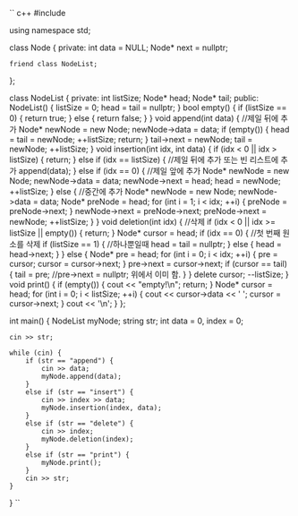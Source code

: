 `` c++
#include <iostream>

using namespace std;

class Node {
private:
	int data = NULL;
	Node* next = nullptr;

	friend class NodeList;
};

class NodeList {
private:
	int listSize;
	Node* head;
	Node* tail;
public:
	NodeList() {
		listSize = 0; head = tail = nullptr;
	}
	bool empty() {
		if (listSize == 0) { 
			return true; 
		}
		else { 
			return false; 
		}
	}
	void append(int data) { //제일 뒤에 추가
		Node* newNode = new Node;
		newNode->data = data;
		if (empty()) {
			head = tail = newNode;
			++listSize;
			return;
		}
		tail->next = newNode;
		tail = newNode;
		++listSize;
	}
	void insertion(int idx, int data) {
		if (idx < 0 || idx > listSize) {
			return;
		}
		else if (idx == listSize) { //제일 뒤에 추가 또는 빈 리스트에 추가
			append(data);
		}
		else if (idx == 0) { //제일 앞에 추가
			Node* newNode = new Node;
			newNode->data = data;
			newNode->next = head;
			head = newNode;
			++listSize;
		}
		else { //중간에 추가
			Node* newNode = new Node;
			newNode->data = data;
			Node* preNode = head;
			for (int i = 1; i < idx; ++i) {
				preNode = preNode->next;
			}
			newNode->next = preNode->next;
			preNode->next = newNode;
			++listSize;
		}
	}
	void deletion(int idx) { //삭제
		if (idx < 0 || idx >= listSize || empty()) {
			return;
		}
		Node* cursor = head;
		if (idx == 0) { //첫 번째 원소를 삭제
			if (listSize == 1) { //하나뿐일때
				head = tail = nullptr;
			}
			else {
				head = head->next;
			}
		}
		else {
			Node* pre = head;
			for (int i = 0; i < idx; ++i) {
				pre = cursor;
				cursor = cursor->next;
			}
			pre->next = cursor->next;
			if (cursor == tail) {
				tail = pre;
				//pre->next = nullptr; 위에서 이미 함.
			}
		}
		delete cursor;
		--listSize;
	}
	void print() {
		if (empty()) {
			cout << "empty!\n";
			return;
		}
		Node* cursor = head;
		for (int i = 0; i < listSize; ++i) {
			cout << cursor->data << ' ';
			cursor = cursor->next;
		}
		cout << '\n';
	}
};

int main() {
	NodeList myNode;
	string str;
	int data = 0, index = 0;

	cin >> str;

	while (cin) {
		if (str == "append") {
			cin >> data;
			myNode.append(data);
		}
		else if (str == "insert") {
			cin >> index >> data;
			myNode.insertion(index, data);
		}
		else if (str == "delete") {
			cin >> index;
			myNode.deletion(index);
		}
		else if (str == "print") {
			myNode.print();
		}
		cin >> str;
	}
}
``
